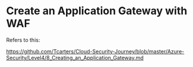 #  Create an Application Gateway with WAF

Refers to this: 

https://github.com/Tcarters/Cloud-Security-Journey/blob/master/Azure-Security/Level4/8_Creating_an_Application_Gateway.md


